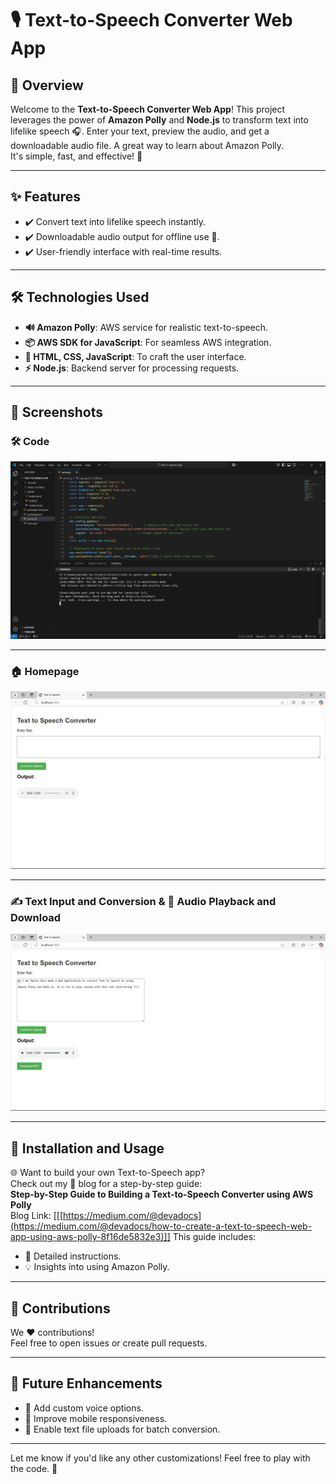 # 🎙️ Text-to-Speech Converter Web App  

## 🌟 Overview  
Welcome to the **Text-to-Speech Converter Web App**! This project leverages the power of **Amazon Polly** and **Node.js** to transform text into lifelike speech 🎧. Enter your text, preview the audio, and get a downloadable audio file. A great way to learn about Amazon Polly.  
It's simple, fast, and effective! 🚀  

---

## ✨ Features  
- ✔️ Convert text into lifelike speech instantly.  
- ✔️ Downloadable audio output for offline use 🎵.  
- ✔️ User-friendly interface with real-time results.  

---

## 🛠️ Technologies Used  
- **🔊 Amazon Polly**: AWS service for realistic text-to-speech.  
- **📦 AWS SDK for JavaScript**: For seamless AWS integration.  
- **🎨 HTML, CSS, JavaScript**: To craft the user interface.  
- **⚡ Node.js**: Backend server for processing requests.  

---

## 📸 Screenshots  

### 🛠️ Code  
![Code](<img/Screenshot 2025-01-10 124335.png>)

---

### 🏠 Homepage  
![Homepage](<img/Screenshot 2025-01-10 124352.png>)

---

### ✍️ Text Input and Conversion & 🎵 Audio Playback and Download  
![Input and Download](<img/Screenshot 2025-01-10 124557.png>)

---

## 🚀 Installation and Usage  

🌐 Want to build your own Text-to-Speech app?  
Check out my 📖 blog for a step-by-step guide:  
**Step-by-Step Guide to Building a Text-to-Speech Converter using AWS Polly**  
Blog Link: [[[https://medium.com/@devadocs](https://medium.com/@devadocs/how-to-create-a-text-to-speech-web-app-using-aws-polly-8f16de5832e3)]]
This guide includes:  
- 🚀 Detailed instructions.  
- 💡 Insights into using Amazon Polly.  

---

## 🤝 Contributions  
We ❤️ contributions!  
Feel free to open issues or create pull requests.  

---

## 🔮 Future Enhancements  
- 🌟 Add custom voice options.  
- 📱 Improve mobile responsiveness.  
- 📂 Enable text file uploads for batch conversion.  

---

Let me know if you'd like any other customizations! Feel free to play with the code. 🎉
